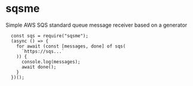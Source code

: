 # sqsme
Simple AWS SQS standard queue message receiver based on a generator


```
  const sqs = require("sqsme");
  (async () => {
    for await (const [messages, done] of sqs(
      `https://sqs...`
    )) {
      console.log(messages);
      await done();
    }
  })();
```

